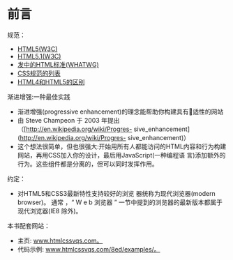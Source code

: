 # 前言

规范：

* [HTML5(W3C)](http://www.w3.org/TR/html5/)
* [HTML5.1(W3C)](http://www.w3.org/TR/html51/)
* [发中的HTML标准(WHATWG)](http://www.whatwg.org/specs/web-apps/current-work/multipage/)
* [CSS规范的列表](http://www.w3.org/standards/techs/css#w3c_all)
* [HTML4和HTML5的区别](http://www.w3.org/TR/html5-diff)

渐进增强:一种最佳实践

* 渐进增强(progressive enhancement)的理念能帮助你构建具有􏰂适性的网站
* 由 Steve Champeon 于 2003 年提出（[http://en.wikipedia.org/wiki/Progres- sive_enhancement](http://en.wikipedia.org/wiki/Progres- sive_enhancement)）
* 这个想法很简单，但也很强大:开始用所有人都能访问的HTML内容和行为构建网站，再用CSS加入你的设计，最后用JavaScript(一种编程语 言)添加额外的行为。这些组件都是分离的，但可以同时发挥作用。

约定：

* 对HTML5和CSS3最新特性支持较好的浏览 器统称为现代浏览器(modern browser)。 通常 ，“ W e b 浏览器 ” 一节中提到的浏览器的最新版本都属于现代浏览器(IE8 除外)。

本书配套网站：

* 主页: www.htmlcssvqs.com。
* 代码示例: www.htmlcssvqs.com/8ed/examples/。